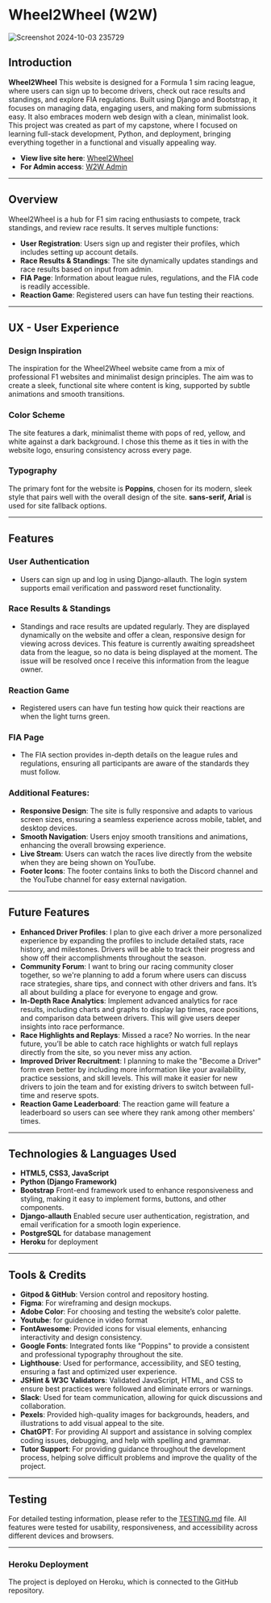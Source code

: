 # Wheel2Wheel (W2W)  
![Screenshot 2024-10-03 235729](https://github.com/user-attachments/assets/4bb7f986-41d0-4241-b1cc-8fec820b7ee4)

## Introduction
**Wheel2Wheel** This website is designed for a Formula 1 sim racing league, where users can sign up to become drivers, check out race results and standings, and explore FIA regulations. Built using Django and Bootstrap, it focuses on managing data, engaging users, and making form submissions easy. It also embraces modern web design with a clean, minimalist look. This project was created as part of my capstone, where I focused on learning full-stack development, Python, and deployment, bringing everything together in a functional and visually appealing way.

- **View live site here**: [Wheel2Wheel](https://w2w-791ab20c5eb9.herokuapp.com/)
- **For Admin access**: [W2W Admin](https://w2w-791ab20c5eb9.herokuapp.com/admin/)
  
---

## Overview
Wheel2Wheel is a hub for F1 sim racing enthusiasts to compete, track standings, and review race results. It serves multiple functions:
- **User Registration**: Users sign up and register their profiles, which includes setting up account details.
- **Race Results & Standings**: The site dynamically updates standings and race results based on input from admin.
- **FIA Page**: Information about league rules, regulations, and the FIA code is readily accessible.
- **Reaction Game**: Registered users can have fun testing their reactions.

---

## UX - User Experience

### Design Inspiration
The inspiration for the Wheel2Wheel website came from a mix of professional F1 websites and minimalist design principles. The aim was to create a sleek, functional site where content is king, supported by subtle animations and smooth transitions.

### Color Scheme
The site features a dark, minimalist theme with pops of red, yellow, and white against a dark background. I chose this theme as it ties in with the website logo, ensuring consistency across every page.

### Typography
The primary font for the website is **Poppins**, chosen for its modern, sleek style that pairs well with the overall design of the site. **sans-serif, Arial** is used for site fallback options.

---

## Features
### User Authentication
- Users can sign up and log in using Django-allauth. The login system supports email verification and password reset functionality.

### Race Results & Standings
- Standings and race results are updated regularly. They are displayed dynamically on the website and offer a clean, responsive design for viewing across devices. This feature is currently awaiting spreadsheet data from the league, so no data is being displayed at the moment. The issue will be resolved once I receive this information from the league owner.

### Reaction Game
- Registered users can have fun testing how quick their reactions are when the light turns green.

### FIA Page
- The FIA section provides in-depth details on the league rules and regulations, ensuring all participants are aware of the standards they must follow.

### Additional Features:
- **Responsive Design**: The site is fully responsive and adapts to various screen sizes, ensuring a seamless experience across mobile, tablet, and desktop devices.
- **Smooth Navigation**: Users enjoy smooth transitions and animations, enhancing the overall browsing experience.
- **Live Stream**: Users can watch the races live directly from the website when they are being shown on YouTube.
- **Footer Icons**: The footer contains links to both the Discord channel and the YouTube channel for easy external navigation.

---

## Future Features
- **Enhanced Driver Profiles**: I plan to give each driver a more personalized experience by expanding the profiles to include detailed stats, race history, and milestones. Drivers will be able to track their progress and show off their accomplishments throughout the season.
- **Community Forum**: I want to bring our racing community closer together, so we're planning to add a forum where users can discuss race strategies, share tips, and connect with other drivers and fans. It’s all about building a place for everyone to engage and grow.
- **In-Depth Race Analytics**: Implement advanced analytics for race results, including charts and graphs to display lap times, race positions, and comparison data between drivers. This will give users deeper insights into race performance.
- **Race Highlights and Replays**: Missed a race? No worries. In the near future, you’ll be able to catch race highlights or watch full replays directly from the site, so you never miss any action.
- **Improved Driver Recruitment**: I planning to make the "Become a Driver" form even better by including more information like your availability, practice sessions, and skill levels. This will make it easier for new drivers to join the team and for existing drivers to switch between full-time and reserve spots.
- **Reaction Game Leaderboard**: The reaction game will feature a leaderboard so users can see where they rank among other members' times.

---

## Technologies & Languages Used
- **HTML5, CSS3, JavaScript**
- **Python (Django Framework)**
- **Bootstrap** Front-end framework used to enhance responsiveness and styling, making it easy to implement forms, buttons, and other components.
- **Django-allauth** Enabled secure user authentication, registration, and email verification for a smooth login experience.
- **PostgreSQL** for database management
- **Heroku** for deployment

---

## Tools & Credits
- **Gitpod & GitHub**: Version control and repository hosting.
- **Figma**: For wireframing and design mockups.
- **Adobe Color**: For choosing and testing the website’s color palette.
- **Youtube**: for guidence in video format
- **FontAwesome**: Provided icons for visual elements, enhancing interactivity and design consistency.
- **Google Fonts**: Integrated fonts like "Poppins" to provide a consistent and professional typography throughout the site.
- **Lighthouse**: Used for performance, accessibility, and SEO testing, ensuring a fast and optimized user experience.
- **JSHint & W3C Validators**: Validated JavaScript, HTML, and CSS to ensure best practices were followed and eliminate errors or warnings.
- **Slack**: Used for team communication, allowing for quick discussions and collaboration.
- **Pexels**: Provided high-quality images for backgrounds, headers, and illustrations to add visual appeal to the site.
- **ChatGPT**: For providing AI support and assistance in solving complex coding issues, debugging, and help with spelling and grammar.
- **Tutor Support**: For providing guidance throughout the development process, helping solve difficult problems and improve the quality of the project.

---

## Testing
For detailed testing information, please refer to the [TESTING.md](./TESTING.md) file. All features were tested for usability, responsiveness, and accessibility across different devices and browsers.

---

### Heroku Deployment
The project is deployed on Heroku, which is connected to the GitHub repository.
